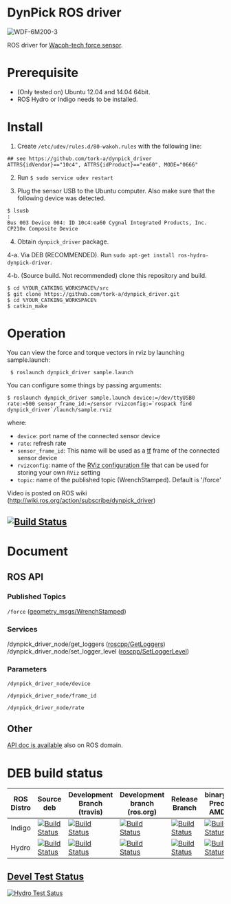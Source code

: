 DynPick ROS driver
==================================

![WDF-6M200-3](http://www.wacoh-tech.com/img/img_model_wdf_6m200_3.jpg "WDF-6M200-3")

ROS driver for [Wacoh-tech force sensor](http://www.wacoh-tech.com/en/products/dynpick/).

Prerequisite
==============

 * (Only tested on) Ubuntu 12.04 and 14.04 64bit.
 * ROS Hydro or Indigo needs to be installed.

Install
==========

 1. Create `/etc/udev/rules.d/80-wakoh.rules` with the following line:

 ```
## see https://github.com/tork-a/dynpick_driver
ATTRS{idVendor}=="10c4", ATTRS{idProduct}=="ea60", MODE="0666"
 ```

 2. Run `$ sudo service udev restart`

 3. Plug the sensor USB to the Ubuntu computer. Also make sure that the following device was detected.

 ```
$ lsusb 
:
Bus 003 Device 004: ID 10c4:ea60 Cygnal Integrated Products, Inc. CP210x Composite Device
 ```

 4. Obtain `dynpick_driver` package.

 4-a. Via DEB (RECOMMENDED). Run `sudo apt-get install ros-hydro-dynpick-driver`.

 4-b. (Source build. Not recommended) clone this repository and build.

   ```
$ cd %YOUR_CATKING_WORKSPACE%/src
$ git clone https://github.com/tork-a/dynpick_driver.git
$ cd %YOUR_CATKING_WORKSPACE%
$ catkin_make
   ```

Operation
==========

You can view the force and torque vectors in rviz by launching sample.launch:

```
 $ roslaunch dynpick_driver sample.launch
```

 You can configure some things by passing arguments:

 ```
 $ roslaunch dynpick_driver sample.launch device:=/dev/ttyUSB0 rate:=500 sensor_frame_id:=/sensor rvizconfig:=`rospack find dynpick_driver`/launch/sample.rviz
```

 where:

 * `device`: port name of the connected sensor device
 * `rate`: refresh rate
 * `sensor_frame_id`: This name will be used as a [tf](http://wiki.ros.org/tf) frame of the connected sensor device
 * `rvizconfig`: name of the [RViz configuration file](http://wiki.ros.org/rviz/UserGuide#Configurations) that can be used for storing your own `RViz` setting
 * `topic`: name of the published topic (WrenchStamped). Default is '/force'

Video is posted on ROS wiki (http://wiki.ros.org/action/subscribe/dynpick_driver)

[![Build Status](https://travis-ci.org/tork-a/dynpick_driver.png)](https://travis-ci.org/tork-a/dynpick_driver)
--------------------------------------------------------------------------------------------------------------------------------------------

Document
========

## ROS API

### Published Topics

`/force` ([geometry_msgs/WrenchStamped](http://docs.ros.org/api/geometry_msgs/html/msg/WrenchStamped.html))

### Services

/dynpick_driver_node/get_loggers ([roscpp/GetLoggers](http://wiki.ros.org/roscpp))
/dynpick_driver_node/set_logger_level ([roscpp/SetLoggerLevel](http://wiki.ros.org/roscpp))

### Parameters

`/dynpick_driver_node/device`

`/dynpick_driver_node/frame_id`

`/dynpick_driver_node/rate`

Other
--------

[API doc is available](http://docs.ros.org/hydro/api/dynpick_driver/html/annotated.html) also on ROS domain.

DEB build status
================

| ROS Distro   | Source deb | Development Branch (travis)  | Development branch (ros.org) | Release Branch | binarydeb Precise AMD64 | Documentation (ros.org) |
| ------------- | ------------- | ---------------------------- | ---------------------------- | -------------- | ----------------------- | ----------------------- |
| Indigo | [![Build Status](http://jenkins.ros.org/buildStatus/icon?job=ros-indigo-dynpick_driver_sourcedeb)](http://jenkins.ros.org/job/ros-indigo-dynpick_driver_sourcedeb/) | [![Build Status](https://travis-ci.org/tork-a/dynpick_driver.png?branch=indigo-devel)](https://travis-ci.org/tork-a/dynpick_driver) | [![Build Status](http://jenkins.ros.org/buildStatus/icon?job=devel-indigo-dynpick_driver)](http://jenkins.ros.org/job/devel-indigo-dynpick_driver/) | [![Build Status](https://travis-ci.org/lagadic/dynpick_driver.png?branch=indigo)](https://travis-ci.org/lagadic/dynpick_driver) | [![Build Status](http://jenkins.ros.org/buildStatus/icon?job=ros-indigo-dynpick_driver_binarydeb_precise_amd64)](http://jenkins.ros.org/job/ros-indigo-dynpick_driver_binarydeb_precise_amd64/) | [![Build Status](http://jenkins.ros.org/buildStatus/icon?job=doc-indigo-dynpick_driver)](http://jenkins.ros.org/job/doc-indigo-dynpick_driver/) |
| Hydro | [![Build Status](http://jenkins.ros.org/buildStatus/icon?job=ros-hydro-dynpick_driver_sourcedeb)](http://jenkins.ros.org/job/ros-hydro-dynpick_driver_sourcedeb/) | [![Build Status](https://travis-ci.org/tork-a/dynpick_driver.png?branch=hydro-devel)](https://travis-ci.org/tork-a/dynpick_driver) | [![Build Status](http://jenkins.ros.org/buildStatus/icon?job=devel-hydro-dynpick_driver)](http://jenkins.ros.org/job/devel-hydro-dynpick_driver/) | [![Build Status](https://travis-ci.org/lagadic/dynpick_driver.png?branch=hydro)](https://travis-ci.org/lagadic/dynpick_driver) | [![Build Status](http://jenkins.ros.org/buildStatus/icon?job=ros-hydro-dynpick_driver_binarydeb_precise_amd64)](http://jenkins.ros.org/job/ros-hydro-dynpick_driver_binarydeb_precise_amd64/) | [![Build Status](http://jenkins.ros.org/buildStatus/icon?job=doc-hydro-dynpick_driver)](http://jenkins.ros.org/job/doc-hydro-dynpick_driver/) |

[Devel Test Status](http://wiki.ros.org/regression_tests#Development_Tests)
-------------------------------------------------------------------------------------

[![Hydro Test Satus](http://jenkins.ros.org/job/devel-hydro-dynpick_driver/test/trend?job)](http://jenkins.ros.org/job/devel-hydro-dynpick_driver/)
